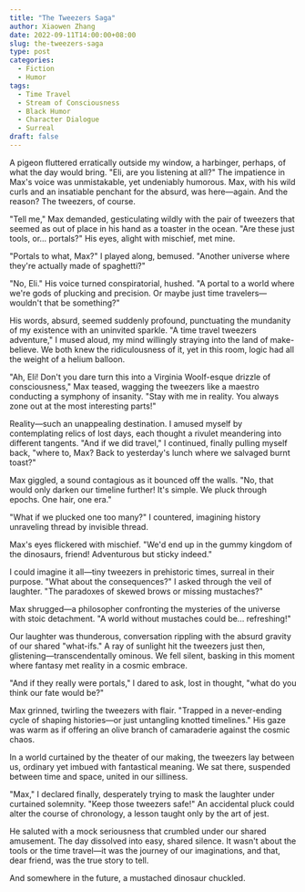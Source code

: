 ```yaml
---
title: "The Tweezers Saga"
author: Xiaowen Zhang
date: 2022-09-11T14:00:00+08:00
slug: the-tweezers-saga
type: post
categories:
  - Fiction
  - Humor
tags:
  - Time Travel
  - Stream of Consciousness
  - Black Humor
  - Character Dialogue
  - Surreal
draft: false
---
```


A pigeon fluttered erratically outside my window, a harbinger, perhaps, of what the day would bring. "Eli, are you listening at all?" The impatience in Max's voice was unmistakable, yet undeniably humorous. Max, with his wild curls and an insatiable penchant for the absurd, was here—again. And the reason? The tweezers, of course. 

"Tell me," Max demanded, gesticulating wildly with the pair of tweezers that seemed as out of place in his hand as a toaster in the ocean. "Are these just tools, or... portals?" His eyes, alight with mischief, met mine. 

"Portals to what, Max?" I played along, bemused. "Another universe where they're actually made of spaghetti?"

"No, Eli." His voice turned conspiratorial, hushed. "A portal to a world where we're gods of plucking and precision. Or maybe just time travelers—wouldn't that be something?"

His words, absurd, seemed suddenly profound, punctuating the mundanity of my existence with an uninvited sparkle. "A time travel tweezers adventure," I mused aloud, my mind willingly straying into the land of make-believe. We both knew the ridiculousness of it, yet in this room, logic had all the weight of a helium balloon.

"Ah, Eli! Don't you dare turn this into a Virginia Woolf-esque drizzle of consciousness," Max teased, wagging the tweezers like a maestro conducting a symphony of insanity. "Stay with me in reality. You always zone out at the most interesting parts!"

Reality—such an unappealing destination. I amused myself by contemplating relics of lost days, each thought a rivulet meandering into different tangents. "And if we did travel," I continued, finally pulling myself back, "where to, Max? Back to yesterday's lunch where we salvaged burnt toast?"

Max giggled, a sound contagious as it bounced off the walls. "No, that would only darken our timeline further! It's simple. We pluck through epochs. One hair, one era."

"What if we plucked one too many?" I countered, imagining history unraveling thread by invisible thread.

Max's eyes flickered with mischief. "We'd end up in the gummy kingdom of the dinosaurs, friend! Adventurous but sticky indeed."

I could imagine it all—tiny tweezers in prehistoric times, surreal in their purpose. "What about the consequences?" I asked through the veil of laughter. "The paradoxes of skewed brows or missing mustaches?"

Max shrugged—a philosopher confronting the mysteries of the universe with stoic detachment. "A world without mustaches could be... refreshing!"

Our laughter was thunderous, conversation rippling with the absurd gravity of our shared "what-ifs." A ray of sunlight hit the tweezers just then, glistening—transcendentally ominous. We fell silent, basking in this moment where fantasy met reality in a cosmic embrace.

"And if they really were portals," I dared to ask, lost in thought, "what do you think our fate would be?"

Max grinned, twirling the tweezers with flair. "Trapped in a never-ending cycle of shaping histories—or just untangling knotted timelines." His gaze was warm as if offering an olive branch of camaraderie against the cosmic chaos.

In a world curtained by the theater of our making, the tweezers lay between us, ordinary yet imbued with fantastical meaning. We sat there, suspended between time and space, united in our silliness.

"Max," I declared finally, desperately trying to mask the laughter under curtained solemnity. "Keep those tweezers safe!" An accidental pluck could alter the course of chronology, a lesson taught only by the art of jest.

He saluted with a mock seriousness that crumbled under our shared amusement. The day dissolved into easy, shared silence. It wasn't about the tools or the time travel—it was the journey of our imaginations, and that, dear friend, was the true story to tell. 

And somewhere in the future, a mustached dinosaur chuckled.